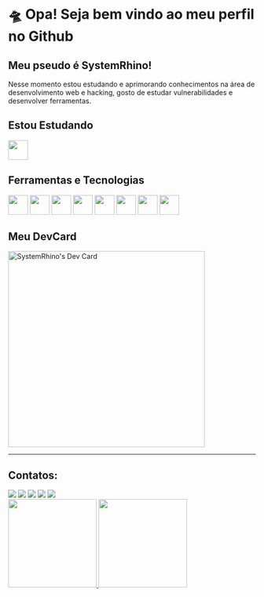 # 🛸 Opa! Seja bem vindo ao meu perfil no Github
## Meu pseudo é SystemRhino!
Nesse momento estou estudando e aprimorando conhecimentos na área de desenvolvimento web e hacking, gosto de estudar vulnerabilidades e desenvolver ferramentas.

## Estou Estudando

<img src="https://cdn.jsdelivr.net/gh/devicons/devicon/icons/java/java-original.svg" width="40" height="40"/> 

## Ferramentas e Tecnologias

<img src="https://cdn.jsdelivr.net/gh/devicons/devicon/icons/git/git-original.svg" width="40" height="40"/> <img src="https://cdn.jsdelivr.net/gh/devicons/devicon/icons/github/github-original.svg" width="40" height="40"/> <img src="https://cdn.jsdelivr.net/gh/devicons/devicon/icons/javascript/javascript-original.svg" width="40" height="40"/> <img src="https://cdn.jsdelivr.net/gh/devicons/devicon/icons/apache/apache-original-wordmark.svg" width="40" height="40"/> <img src="https://cdn.jsdelivr.net/gh/devicons/devicon/icons/heroku/heroku-plain.svg" width="40" height="40"/> <img src="https://cdn.jsdelivr.net/gh/devicons/devicon/icons/mysql/mysql-plain.svg" width="40" height="40"/> <img src="https://cdn.jsdelivr.net/gh/devicons/devicon/icons/php/php-original.svg" width="40" height="40"/> <img src="https://cdn.jsdelivr.net/gh/devicons/devicon/icons/linux/linux-original.svg" width="40" height="40"/>


## Meu DevCard
  
<a href="https://app.daily.dev/SystemRhino"><img src="https://api.daily.dev/devcards/98b1dd8bd6984368a480ea1985152ce4.png?r=er5" width="400" alt="SystemRhino's Dev Card"/></a>
  
  ---
  
## Contatos:

<div>
<a href="https://www.youtube.com/seu-canal-youtube-aqui" target="_blank"><img src="https://img.shields.io/badge/YouTube-FF0000?style=for-the-badge&logo=youtube&logoColor=white" target="_blank"></a>
<a href="https://instagram.com/SystemRhino" target="_blank"><img src="https://img.shields.io/badge/-Instagram-%23E4405F?style=for-the-badge&logo=instagram&logoColor=white" target="_blank"></a>
<a href="https://www.twitch.tv/seu-usuário-aqui" target="_blank"><img src="https://img.shields.io/badge/Twitch-9146FF?style=for-the-badge&logo=twitch&logoColor=white" target="_blank"></a>
<a href = "mailto:contato@seu-usuário-aqui"><img src="https://img.shields.io/badge/Gmail-D14836?style=for-the-badge&logo=gmail&logoColor=white" target="_blank"></a>
<a href="https://www.linkedin.com/in/seu-usuário-linkedln-aqui" target="_blank"><img src="https://img.shields.io/badge/-LinkedIn-%230077B5?style=for-the-badge&logo=linkedin&logoColor=white" target="_blank"></a>   
</div>

<div>
<a href="https://github.com/SystemRhino">
<img height="180em" src="https://github-readme-stats.vercel.app/api/top-langs/?username=SystemRhino&layout=compact&langs_count=7&theme=dracula"/> <img height="180em" src="https://github-readme-stats.vercel.app/api?username=SystemRhino&show_icons=true&theme=midnight-purple&include_all_commits=true&count_private=true"/>
</div>
